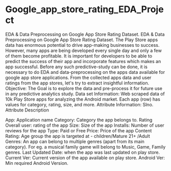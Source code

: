 # Google_app_store_rating_EDA_Project
EDA &amp; Data Preprocessing on Google App Store Rating Dataset.
EDA & Data Preprocessing on Google App Store Rating Dataset. The Play Store apps data has enormous potential to drive app-making businesses to success. However, many apps are being developed every single day and only a few of them become profitable. It is important for developers to be able to predict the success of their app and incorporate features which makes an app successful. Before any such predictive-study can be done, it is necessary to do EDA and data-preprocessing on the apps data available for google app store applications. From the collected apps data and user ratings from the app stores, let's try to extract insightful information. Objective: The Goal is to explore the data and pre-process it for future use in any predictive analytics study. Data set Information: Web scraped data of 10k Play Store apps for analyzing the Android market. Each app (row) has values for category, rating, size, and more. Attribute Information: Slno. Attribute Description

App: Application name
Category: Category the app belongs to.
Rating Overall user: rating of the app
Size: Size of the app
Installs: Number of user reviews for the app
Type: Paid or Free
Price: Price of the app
Content Rating: Age group the app is targeted at - children/Mature 21+ /Adult
Genres: An app can belong to multiple genres (apart from its main category). For eg. a musical family game will belong to Music, Game, Family genres.
Last Updated Date: when the app was last updated on play store.
Current Ver: Current version of the app available on play store.
Android Ver: Min required Android Version.
